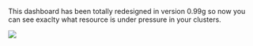 This dashboard has been totally redesigned in version 0.99g so now you can see exaclty what resource is under pressure in your clusters.

![](/media/VMware_Multi_Cluster_Usage_v2.png)
